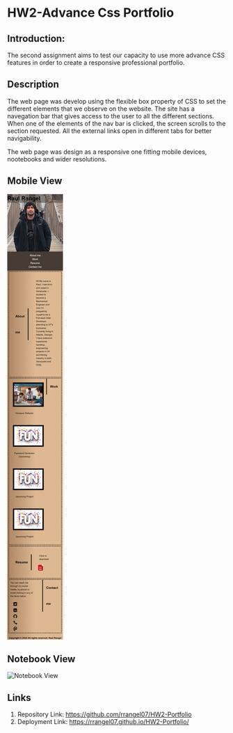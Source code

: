 # HW2-Advance Css Portfolio

## Introduction:

The second assignment aims to test our capacity to use more advance CSS features in order to create a responsive professional portfolio.

## Description

The web page was develop using the flexible box property of CSS to set the different elements that we observe on the website. The site has a navegation bar that gives access to the user to all the different sections. When one of the elements of the nav bar is clicked, the screen scrolls to the section requested. All the external links open in different tabs for better navigability.

The web page was design as a responsive one fitting mobile devices, nootebooks and wider resolutions.

## Mobile View
![Mobile View](./assets/images/127.0.0.1_5500_index.html.png)

## Notebook View
![Notebook View](./assets/images/127.0.0.1_5500_index.html-desktop.png)

## Links

1. Repository Link: https://github.com/rrangel07/HW2-Portfolio
2. Deployment Link: https://rrangel07.github.io/HW2-Portfolio/